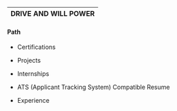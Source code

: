 
| DRIVE AND WILL POWER |
|----------------------|


#### Path
- Certifications
- Projects
- Internships

- ATS (Applicant Tracking System) Compatible Resume
- Experience

